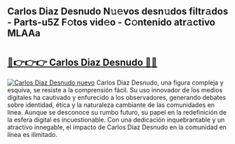 ## Carlos Diaz Desnudo N𝚞𝚎vos desn𝚞dos filtr𝚊dos - Parts-u5Z F𝚘tos vid𝚎o - C𝚘ntenido atr𝚊ctivo MLAAa

# <h2><a href="http://mb3047.tromn.icu/?c=Carlos+Diaz+Desnudo">🔗👉👉👉 Carlos Diaz Desnudo 🔗🔗</a></h2>

[![Carlos Diaz Desnudo nuevo](https://i.imgur.com/pEAQMta.gif)](http://mb3047.tromn.icu/?c=Carlos+Diaz+Desnudo)
Carlos Diaz Desnudo, una figura compleja y esquiva, se resiste a la comprensión fácil. Su uso innovador de los medios digitales ha cautivado y enfurecido a los observadores, generando debates sobre identidad, ética y la naturaleza cambiante de las comunidades en línea. Aunque se desconoce su rumbo futuro, su papel en la redefinición de la esfera digital es incuestionable. Con una dedicación inquebrantable y un atractivo innegable, el impacto de Carlos Diaz Desnudo en la comunidad en línea es ilimitado.
